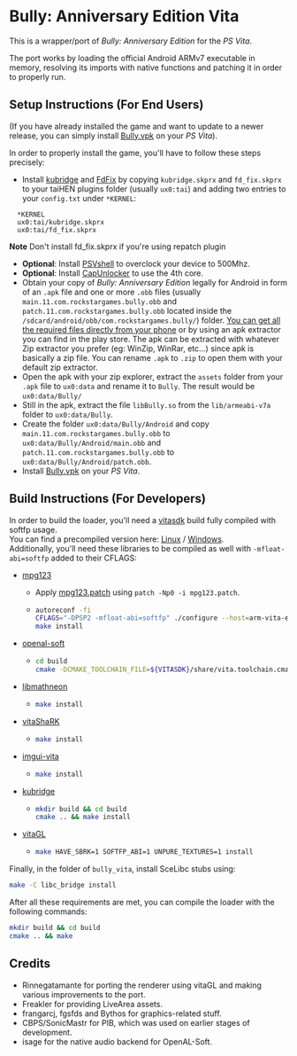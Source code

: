 # Bully: Anniversary Edition Vita

This is a wrapper/port of *Bully: Anniversary Edition* for the *PS Vita*.

The port works by loading the official Android ARMv7 executable in memory, resolving its imports with native functions and patching it in order to properly run.

## Setup Instructions (For End Users)

(If you have already installed the game and want to update to a newer release, you can simply install [Bully.vpk](https://github.com/TheOfficialFloW/bully_vita/releases/download/v1.0/Bully.vpk) on your *PS Vita*).

In order to properly install the game, you'll have to follow these steps precisely:

- Install [kubridge](https://github.com/TheOfficialFloW/kubridge/releases/) and [FdFix](https://github.com/TheOfficialFloW/FdFix/releases/) by copying `kubridge.skprx` and `fd_fix.skprx` to your taiHEN plugins folder (usually `ux0:tai`) and adding two entries to your `config.txt` under `*KERNEL`:
  
```
  *KERNEL
  ux0:tai/kubridge.skprx
  ux0:tai/fd_fix.skprx
```

**Note** Don't install fd_fix.skprx if you're using repatch plugin

- **Optional**: Install [PSVshell](https://github.com/Electry/PSVshell/releases) to overclock your device to 500Mhz.
- **Optional**: Install [CapUnlocker](https://github.com/GrapheneCt/CapUnlocker/releases) to use the 4th core.
- Obtain your copy of *Bully: Anniversary Edition* legally for Android in form of an `.apk` file and one or more `.obb` files (usually `main.11.com.rockstargames.bully.obb` and `patch.11.com.rockstargames.bully.obb` located inside the `/sdcard/android/obb/com.rockstargames.bully/`) folder. [You can get all the required files directly from your phone](https://stackoverflow.com/questions/11012976/how-do-i-get-the-apk-of-an-installed-app-without-root-access) or by using an apk extractor you can find in the play store. The apk can be extracted with whatever Zip extractor you prefer (eg: WinZip, WinRar, etc...) since apk is basically a zip file. You can rename `.apk` to `.zip` to open them with your default zip extractor.
- Open the apk with your zip explorer, extract the `assets` folder from your `.apk` file to `ux0:data` and rename it to `Bully`. The result would be `ux0:data/Bully/`
- Still in the apk, extract the file `libBully.so` from the `lib/armeabi-v7a` folder to `ux0:data/Bully`. 
- Create the folder `ux0:data/Bully/Android` and copy `main.11.com.rockstargames.bully.obb` to `ux0:data/Bully/Android/main.obb` and `patch.11.com.rockstargames.bully.obb` to `ux0:data/Bully/Android/patch.obb`.
- Install [Bully.vpk](https://github.com/TheOfficialFloW/bully_vita/releases/download/v1.0/Bully.vpk) on your *PS Vita*.

## Build Instructions (For Developers)

In order to build the loader, you'll need a [vitasdk](https://github.com/vitasdk) build fully compiled with softfp usage.  
You can find a precompiled version here: [Linux](https://github.com/vitasdk/buildscripts/suites/1824103476/artifacts/35161735) / [Windows](https://github.com/vitasdk/buildscripts/suites/1836262288/artifacts/35501612).  
Additionally, you'll need these libraries to be compiled as well with `-mfloat-abi=softfp` added to their CFLAGS:

- [mpg123](http://www.mpg123.de/download/mpg123-1.25.10.tar.bz2)

  - Apply [mpg123.patch](https://github.com/vitasdk/packages/blob/master/mpg123/mpg123.patch) using `patch -Np0 -i mpg123.patch`.

  - ```bash
    autoreconf -fi
    CFLAGS="-DPSP2 -mfloat-abi=softfp" ./configure --host=arm-vita-eabi --prefix=$VITASDK/arm-vita-eabi --disable-shared --enable-static --enable-fifo=no --enable-ipv6=no --enable-network=no --enable-int-quality=no --with-cpu=neon --with-default-audio=dummy --with-optimization=3
    make install
    ```

- [openal-soft](https://github.com/isage/openal-soft/tree/vita-1.19.1)

  - ```bash
    cd build
    cmake -DCMAKE_TOOLCHAIN_FILE=${VITASDK}/share/vita.toolchain.cmake -DCMAKE_BUILD_TYPE=Release -DCMAKE_C_FLAGS=-mfloat-abi=softfp .. && make install
    ```

- [libmathneon](https://github.com/Rinnegatamante/math-neon)

  - ```bash
    make install
    ```

- [vitaShaRK](https://github.com/Rinnegatamante/vitaShaRK)

  - ```bash
    make install
    ```

- [imgui-vita](https://github.com/Rinnegatamante/imgui-vita)

  - ```bash
    make install
    ```

- [kubridge](https://github.com/TheOfficialFloW/kubridge)

  - ```bash
    mkdir build && cd build
    cmake .. && make install
    ```

- [vitaGL](https://github.com/Rinnegatamante/vitaGL)

  - ````bash
    make HAVE_SBRK=1 SOFTFP_ABI=1 UNPURE_TEXTURES=1 install
    ````

Finally, in the folder of `bully_vita`, install SceLibc stubs using:

```bash
make -C libc_bridge install
```

After all these requirements are met, you can compile the loader with the following commands:

```bash
mkdir build && cd build
cmake .. && make
```

## Credits

- Rinnegatamante for porting the renderer using vitaGL and making various improvements to the port.
- Freakler for providing LiveArea assets.
- frangarcj, fgsfds and Bythos for graphics-related stuff.
- CBPS/SonicMastr for PIB, which was used on earlier stages of development.
- isage for the native audio backend for OpenAL-Soft.
